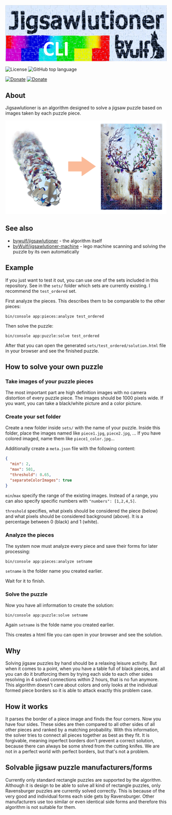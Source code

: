 ![jigsawlutioner.byWulf - CLI](doc/jigsawlutioner_cli_logo.png)

![License](https://img.shields.io/github/license/bywulf/jigsawlutioner-cli?style=flat-square&color=yellow)
![GitHub top language](https://img.shields.io/github/languages/top/bywulf/jigsawlutioner-cli?style=flat-square)

[![Donate](https://img.shields.io/badge/PayPal-donate-informational?style=flat-square&logo=paypal)](https://www.paypal.com/donate/?hosted_button_id=QGSRL3B9BN7BW)
[![Donate](https://img.shields.io/badge/Buy%20me%20a%20coffee-donate-informational?style=flat-square&logo=buy-me-a-coffee&color=c2944f)](https://www.buymeacoffee.com/bywulf)

## About
Jigsawlutioner is an algorithm designed to solve a jigsaw puzzle based on images taken by each puzzle piece.

![Transforming single pieces into solved puzzle](doc/solution_mockup.png)

## See also
* [bywulf/jigsawlutioner](https://github.com/byWulf/jigsawlutioner) - the algorithm itself
* [byWulf/jigsawlutioner-machine](https://github.com/byWulf/jigsawlutioner-machine) - lego machine scanning and solving the puzzle by its own automatically

## Example
If you just want to test it out, you can use one of the sets included in this repository. See in the `sets/` folder which sets are currently existing. I recommend the `test_ordered` set.

First analyze the pieces. This describes them to be comparable to the other pieces:
```shell
bin/console app:pieces:analyze test_ordered
```

Then solve the puzzle:
```shell
bin/console app:puzzle:solve test_ordered
```

After that you can open the generated `sets/test_ordered/solution.html` file in your browser and see the finished puzzle.

## How to solve your own puzzle
### Take images of your puzzle pieces
The most important part are high definition images with no camera distortion of every puzzle piece. The images should be 1000 pixels wide. If you want, you can take a black/white picture and a color picture. 

### Create your set folder
Create a new folder inside `sets/` with the name of your puzzle. Inside this folder, place the images named like `piece1.jpg`, `piece2.jpg`, ... If you have colored imaged, name them like `piece1_color.jpg`...

Additionally create a `meta.json` file with the following content:
```json
{
  "min": 2,
  "max": 501,
  "threshold": 0.65,
  "separateColorImages": true
}
```
`min`/`max` specify the range of the existing images. Instead of a range, you can also specify specific numbers with `"numbers": [1,2,4,5]`.

`threshold` specifies, what pixels should be considered the piece (below) and what pixels should be considered background (above). It is a percentage between 0 (black) and 1 (white).

### Analyze the pieces
The system now must analyze every piece and save their forms for later processing:
```shell
bin/console app:pieces:analyze setname
```
`setname` is the folder name you created earlier. 

Wait for it to finish.

### Solve the puzzle
Now you have all information to create the solution:
```shell
bin/console app:puzzle:solve setname
```
Again `setname` is the folde name you created earlier. 

This creates a html file you can open in your browser and see the solution.

## Why
Solving jigsaw puzzles by hand should be a relaxing leisure activity. But when it comes to a point, when you have a table full of black pieces, and all you can do it brutforcing them by trying each side to each other sides resolving in 4 solved connections within 2 hours, that is no fun anymore. This algorithm doesn't care about colors and only looks at the individual formed piece borders so it is able to attack exactly this problem case.

## How it works
It parses the border of a piece image and finds the four corners. Now you have four sides. These sides are then compared to all other sides of all other pieces and ranked by a matching probability. With this information, the solver tries to connect all pieces together as best as they fit. It is forgivable, meaning inperfect borders don't prevent a correct solution, because there can always be some shred from the cutting knifes. We are not in a perfect world with perfect borders, but that's not a problem.

## Solvable jigsaw puzzle manufacturers/forms
Currently only standard rectangle puzzles are supported by the algorithm. Although it is design to be able to solve all kind of rectangle puzzles, only Ravensburger puzzles are currently solved correctly. This is because of the very good and individual forms each side gets by Ravensburger. Other manufacturers use too similar or even identical side forms and therefore this algorithm is not suitable for them.
